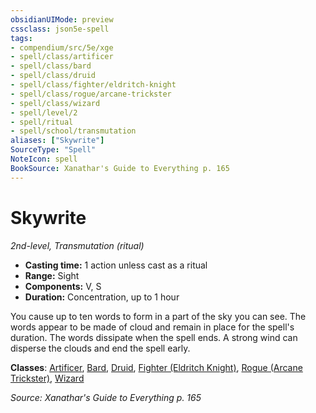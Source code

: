 ```yaml
---
obsidianUIMode: preview
cssclass: json5e-spell
tags:
- compendium/src/5e/xge
- spell/class/artificer
- spell/class/bard
- spell/class/druid
- spell/class/fighter/eldritch-knight
- spell/class/rogue/arcane-trickster
- spell/class/wizard
- spell/level/2
- spell/ritual
- spell/school/transmutation
aliases: ["Skywrite"]
SourceType: "Spell"
NoteIcon: spell
BookSource: Xanathar's Guide to Everything p. 165
---
```

# Skywrite
*2nd-level, Transmutation (ritual)*  

- **Casting time:** 1 action unless cast as a ritual
- **Range:** Sight
- **Components:** V, S
- **Duration:** Concentration, up to 1 hour

You cause up to ten words to form in a part of the sky you can see. The words appear to be made of cloud and remain in place for the spell's duration. The words dissipate when the spell ends. A strong wind can disperse the clouds and end the spell early.

**Classes**: [Artificer](/2-Mechanics/CLI/classes/artificer-tce.md), [Bard](/2-Mechanics/CLI/classes/bard.md), [Druid](/2-Mechanics/CLI/classes/druid.md), [Fighter (Eldritch Knight)](/2-Mechanics/CLI/classes/fighter-eldritch-knight.md), [Rogue (Arcane Trickster)](/2-Mechanics/CLI/classes/rogue-arcane-trickster.md), [Wizard](/2-Mechanics/CLI/classes/wizard.md)

*Source: Xanathar's Guide to Everything p. 165*